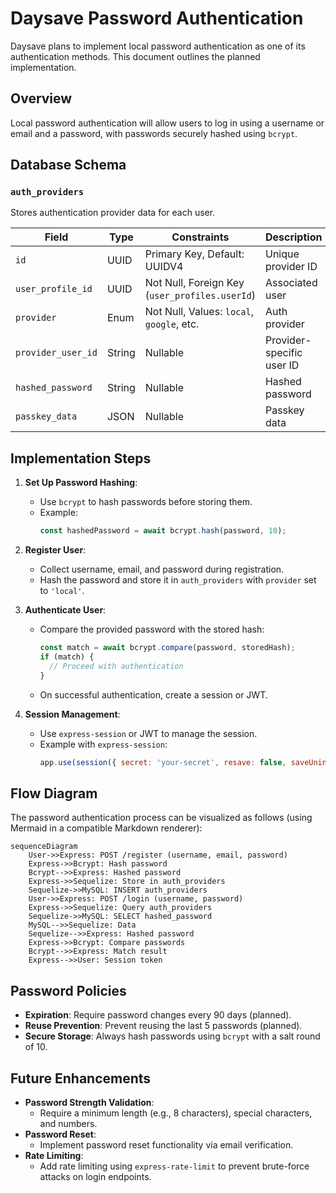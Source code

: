 # Daysave Password Authentication

Daysave plans to implement local password authentication as one of its authentication methods. This document outlines the planned implementation.

## Overview

Local password authentication will allow users to log in using a username or email and a password, with passwords securely hashed using `bcrypt`.

## Database Schema

### `auth_providers`
Stores authentication provider data for each user.

| Field            | Type     | Constraints               | Description         |
|------------------|----------|---------------------------|---------------------|
| `id`             | UUID     | Primary Key, Default: UUIDV4 | Unique provider ID |
| `user_profile_id`| UUID     | Not Null, Foreign Key (`user_profiles.userId`) | Associated user |
| `provider`       | Enum     | Not Null, Values: `local`, `google`, etc. | Auth provider |
| `provider_user_id`| String  | Nullable                  | Provider-specific user ID |
| `hashed_password`| String  | Nullable                  | Hashed password    |
| `passkey_data`   | JSON     | Nullable                  | Passkey data       |

## Implementation Steps

1. **Set Up Password Hashing**:
   - Use `bcrypt` to hash passwords before storing them.
   - Example:
     ```javascript
     const hashedPassword = await bcrypt.hash(password, 10);
     ```

2. **Register User**:
   - Collect username, email, and password during registration.
   - Hash the password and store it in `auth_providers` with `provider` set to `'local'`.

3. **Authenticate User**:
   - Compare the provided password with the stored hash:
     ```javascript
     const match = await bcrypt.compare(password, storedHash);
     if (match) {
       // Proceed with authentication
     }
     ```
   - On successful authentication, create a session or JWT.

4. **Session Management**:
   - Use `express-session` or JWT to manage the session.
   - Example with `express-session`:
     ```javascript
     app.use(session({ secret: 'your-secret', resave: false, saveUninitialized: false }));
     ```

## Flow Diagram

The password authentication process can be visualized as follows (using Mermaid in a compatible Markdown renderer):
```
sequenceDiagram
    User->>Express: POST /register (username, email, password)
    Express->>Bcrypt: Hash password
    Bcrypt-->>Express: Hashed password
    Express->>Sequelize: Store in auth_providers
    Sequelize->>MySQL: INSERT auth_providers
    User->>Express: POST /login (username, password)
    Express->>Sequelize: Query auth_providers
    Sequelize->>MySQL: SELECT hashed_password
    MySQL-->>Sequelize: Data
    Sequelize-->>Express: Hashed password
    Express->>Bcrypt: Compare passwords
    Bcrypt-->>Express: Match result
    Express-->>User: Session token
```

## Password Policies

- **Expiration**: Require password changes every 90 days (planned).
- **Reuse Prevention**: Prevent reusing the last 5 passwords (planned).
- **Secure Storage**: Always hash passwords using `bcrypt` with a salt round of 10.

## Future Enhancements

- **Password Strength Validation**:
  - Require a minimum length (e.g., 8 characters), special characters, and numbers.
- **Password Reset**:
  - Implement password reset functionality via email verification.
- **Rate Limiting**:
  - Add rate limiting using `express-rate-limit` to prevent brute-force attacks on login endpoints.